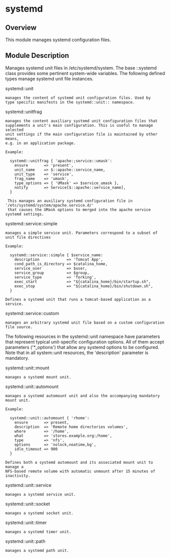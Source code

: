 # systemd

## Overview

This module manages systemd configuration files.

## Module Description

Manages systemd unit files in /etc/systemd/system. The base ::systemd class
provides some pertinent system-wide variables. The following defined
types manage systemd unit file instances.


systemd::unit

    manages the content of systemd unit configuration files. Used by
    type specific manifests in the systemd::unit:: namespace.

systemd::unitfrag

    manages the content auxiliary systemd unit configuration files that
    supplements a unit's main configuration. This is useful to manage selected
    unit settings if the main configuration file is maintained by other means,
    e.g. in an application package.

    Example:

      systemd::unitfrag { 'apache:;service::umask':
        ensure       => 'present',
        unit_name    => $::apache::service_name,
        unit_type    => 'service',
        frag_name    => 'umask',
        type_options => { 'UMask' => $service_umask },
        notify       => Service[$::apache::service_name],
      }

     This manages an auxiliary systemd configuration file in '/etc/systemd/system/apache.service.d/'
     that causes the UMask options to merged into the apache service systemd settings.


systemd::service::simple

    manages a simple service unit. Parameters correspond to a subset of
    unit file directives

    Example:

      systemd::service::simple { $service_name:
        description            => 'Tomcat App',
        cond_path_is_directory => $catalina_home,
        service_user           => $user,
        service_group          => $group,
        service_type           => 'forking',
        exec_start             => "${catalina_home}/bin/startup.sh",
        exec_stop              => "${catalina_home}/bin/shutdown.sh",
      }

    Defines a systemd unit that runs a tomcat-based application as a service.



systemd::service::custom

    manages an arbitrary systemd unit file based on a custom configuration
    file source.


The following resources in the systemd::unit namespace have parameters that
represent typical unit-specific configuration options. All of them accept
parameters ('*_options') that allow any systemd options to be configured.
Note that in all system::unit resources, the 'description' parameter is mandatory.

systemd::unit::mount

    manages a systemd mount unit.

systemd::unit::automount

    manages a systemd automount unit and also the accompanying mandatory
    mount unit.

    Example:

      systemd::unit::automount { 'rhome':
        ensure       => present,
        description  => 'Remote home directories volumes',
        where        => '/home',
        what         => 'stores.example.org:/home',
        type         => 'nfs',
        options      => 'nolock,noatime,bg',
        idle_timeout => 900
      }

    Defines both a systemd automount and its associated mount unit to manage a
    NFS-based remote volume with automatic unmount after 15 minutes of inactivity.


systemd::unit::service

    manages a systemd service unit.


systemd::unit::socket

    manages a systemd socket unit.


systemd::unit::timer

    manages a systemd timer unit.


systemd::unit::path

    manages a systemd path unit.

